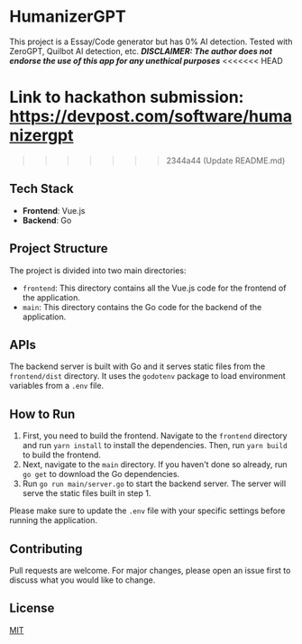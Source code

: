 # HumanizerGPT

This project is a Essay/Code generator but has 0% AI detection. Tested with ZeroGPT, Quilbot AI detection, etc. ***DISCLAIMER: The author does not endorse the use of this app for any unethical purposes***
<<<<<<< HEAD

Link to hackathon submission: <https://devpost.com/software/humanizergpt>
=======
>>>>>>>
>>>>>>> 2344a44 (Update README.md)

## Tech Stack

- **Frontend**: Vue.js
- **Backend**: Go

## Project Structure

The project is divided into two main directories:

- `frontend`: This directory contains all the Vue.js code for the frontend of the application.
- `main`: This directory contains the Go code for the backend of the application.

## APIs

The backend server is built with Go and it serves static files from the `frontend/dist` directory. It uses the `godotenv` package to load environment variables from a `.env` file.

## How to Run

1. First, you need to build the frontend. Navigate to the `frontend` directory and run `yarn install` to install the dependencies. Then, run `yarn build` to build the frontend.
2. Next, navigate to the `main` directory. If you haven't done so already, run `go get` to download the Go dependencies.
3. Run `go run main/server.go` to start the backend server. The server will serve the static files built in step 1.

Please make sure to update the `.env` file with your specific settings before running the application.

## Contributing

Pull requests are welcome. For major changes, please open an issue first to discuss what you would like to change.

## License

[MIT](https://choosealicense.com/licenses/mit/)
